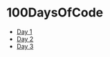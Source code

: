 # 100DaysOfCode


* [Day 1](https://github.com/betaraybill/100DaysOfCode/tree/master/RandomNumbers)
* [Day 2](https://github.com/betaraybill/100DaysOfCode/tree/master/Login%20Form)
* [Day 3](https://github.com/betaraybill/100DaysOfCode/tree/master/Spinner)
